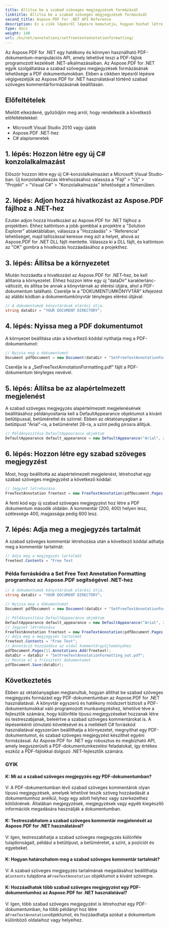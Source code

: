 ```yaml
---
title: Állítsa be a szabad szöveges megjegyzések formázását
linktitle: Állítsa be a szabad szöveges megjegyzések formázását
second_title: Aspose.PDF for .NET API Reference
description: Ez a cikk lépésről lépésre bemutatja, hogyan hozhat létre szabad szöveges kommentárokat és határozhatja meg annak tartalmát az Aspose.PDF for .NET használatával
type: docs
weight: 140
url: /hu/net/annotations/setfreetextannotationformatting/
---
```

Az Aspose.PDF for .NET egy hatékony és könnyen használható PDF-dokumentum-manipulációs API, amely lehetővé teszi a PDF-fájlok programozott kezelését .NET-alkalmazásaiban. Az Aspose.PDF for .NET egyik szolgáltatása a szabad szöveges megjegyzések formázásának lehetősége a PDF dokumentumokban. Ebben a cikkben lépésről lépésre végigvezetjük az Aspose.PDF for .NET használatával történő szabad szöveges kommentárformázásának beállításán.

## Előfeltételek

Mielőtt elkezdené, győződjön meg arról, hogy rendelkezik a következő előfeltételekkel:

- Microsoft Visual Studio 2010 vagy újabb
- Aspose.PDF .NET-hez
- C# alapismeretek



## 1. lépés: Hozzon létre egy új C# konzolalkalmazást

Először hozzon létre egy új C#-konzolalkalmazást a Microsoft Visual Studio-ban. Új konzolalkalmazás létrehozásához válassza a "Fájl" > "Új" > "Projekt" > "Visual C#" > "Konzolalkalmazás" lehetőséget a főmenüben.

## 2. lépés: Adjon hozzá hivatkozást az Aspose.PDF fájlhoz a .NET-hez

Ezután adjon hozzá hivatkozást az Aspose.PDF for .NET fájlhoz a projektben. Ehhez kattintson a jobb gombbal a projektre a "Solution Explorer" ablaktáblában, válassza a "Hozzáadás" > "Referencia" lehetőséget, majd tallózással keresse meg azt a helyet, ahová az Aspose.PDF for .NET DLL fájlt mentette. Válassza ki a DLL fájlt, és kattintson az "OK" gombra a hivatkozás hozzáadásához a projekthez.

## 3. lépés: Állítsa be a környezetet

Miután hozzáadta a hivatkozást az Aspose.PDF for .NET-hez, be kell állítania a környezetet. Ehhez hozzon létre egy új "dataDir" karakterlánc-változót, és állítsa be annak a könyvtárnak az elérési útjára, ahol a PDF-dokumentum található. Cserélje le a "DOKUMENTUMKÖNYVTÁR" kifejezést az alábbi kódban a dokumentumkönyvtár tényleges elérési útjával:

```csharp
// A dokumentumok könyvtárának elérési útja.
string dataDir = "YOUR DOCUMENT DIRECTORY";
```

## 4. lépés: Nyissa meg a PDF dokumentumot

A környezet beállítása után a következő kóddal nyithatja meg a PDF-dokumentumot:

```csharp
// Nyissa meg a dokumentumot
Document pdfDocument = new Document(dataDir + "SetFreeTextAnnotationFormatting.pdf");
```

Cserélje le a „SetFreeTextAnnotationFormatting.pdf” fájlt a PDF-dokumentum tényleges nevével.

## 5. lépés: Állítsa be az alapértelmezett megjelenést

A szabad szöveges megjegyzés alapértelmezett megjelenésének beállításához példányosítania kell a DefaultAppearance objektumot a kívánt betűtípussal, betűmérettel és színnel. Ebben az oktatóanyagban a betűtípust "Arial"-ra, a betűméretet 28-ra, a színt pedig pirosra állítjuk.

```csharp
// Példányosítása DefaultAppearance objektum
DefaultAppearance default_appearance = new DefaultAppearance("Arial", 28, System.Drawing.Color.Red);
```

## 6. lépés: Hozzon létre egy szabad szöveges megjegyzést

Most, hogy beállította az alapértelmezett megjelenést, létrehozhat egy szabad szöveges megjegyzést a következő kóddal:

```csharp
// Jegyzet létrehozása
FreeTextAnnotation freetext = new FreeTextAnnotation(pdfDocument.Pages[1], new Aspose.Pdf.Rectangle(200, 400, 400, 600), default_appearance);
```

A fenti kód egy új szabad szöveges megjegyzést hoz létre a PDF dokumentum második oldalán. A kommentár (200, 400) helyen lesz, szélessége 400, magassága pedig 600 lesz.

## 7. lépés: Adja meg a megjegyzés tartalmát

A szabad szöveges kommentár létrehozása után a következő kóddal adhatja meg a kommentár tartalmát:

```csharp
// Adja meg a megjegyzés tartalmát
freetext.Contents = "Free Text
```

### Példa forráskódra a Set Free Text Annotation Formatting programhoz az Aspose.PDF segítségével .NET-hez
```csharp
// A dokumentumok könyvtárának elérési útja.
string dataDir = "YOUR DOCUMENT DIRECTORY";

// Nyissa meg a dokumentumot
Document pdfDocument = new Document(dataDir + "SetFreeTextAnnotationFormatting.pdf");

// Példányosítása DefaultAppearance objektum
DefaultAppearance default_appearance = new DefaultAppearance("Arial", 28, System.Drawing.Color.Red);
// Jegyzet létrehozása
FreeTextAnnotation freetext = new FreeTextAnnotation(pdfDocument.Pages[1], new Aspose.Pdf.Rectangle(200, 400, 400, 600), default_appearance);
// Adja meg a megjegyzés tartalmát
freetext.Contents = "Free Text";
// Annotáció hozzáadása az oldal kommentárgyűjteményéhez
pdfDocument.Pages[1].Annotations.Add(freetext);
dataDir = dataDir + "SetFreeTextAnnotationFormatting_out.pdf";
// Mentse el a frissített dokumentumot
pdfDocument.Save(dataDir);            
```

## Következtetés

Ebben az oktatóanyagban megtanultuk, hogyan állíthat be szabad szöveges megjegyzés formázást egy PDF-dokumentumban az Aspose.PDF for .NET használatával. A könyvtár egyszerű és hatékony módszert biztosít a PDF-dokumentumokkal való programozott munkavégzéshez, lehetővé téve a fejlesztők számára, hogy különféle típusú megjegyzéseket hozzanak létre és testreszabjanak, beleértve a szabad szöveges kommentárokat is. A lépésenkénti útmutató követésével és a mellékelt C# forráskód használatával egyszerűen beállíthatja a környezetet, megnyithat egy PDF-dokumentumot, és szabad szöveges megjegyzést készíthet egyéni formázással. Az Aspose.PDF for .NET egy robusztus és megbízható API, amely leegyszerűsíti a PDF-dokumentumkezelési feladatokat, így értékes eszköz a PDF-fájlokkal dolgozó .NET-fejlesztők számára.

### GYIK

#### K: Mi az a szabad szöveges megjegyzés egy PDF-dokumentumban?

V: A PDF-dokumentumban lévő szabad szöveges kommentárok olyan típusú megjegyzések, amelyek lehetővé teszik szöveg hozzáadását a dokumentumhoz anélkül, hogy egy adott helyhez vagy szerkezethez kötődnének. Általában megjegyzések, megjegyzések vagy egyéb kiegészítő információk megadására használják a dokumentumban.

#### K: Testreszabhatom a szabad szöveges kommentár megjelenését az Aspose.PDF for .NET használatával?

V: Igen, testreszabhatja a szabad szöveges megjegyzés különféle tulajdonságait, például a betűtípust, a betűméretet, a színt, a pozíciót és egyebeket.

#### K: Hogyan határozhatom meg a szabad szöveges kommentár tartalmát?

 V: A szabad szöveges megjegyzés tartalmának megadásához beállíthatja a`Contents` tulajdona a`FreeTextAnnotation` objektumot a kívánt szövegre.

#### K: Hozzáadhatok több szabad szöveges megjegyzést egy PDF-dokumentumhoz az Aspose.PDF for .NET használatával?

 V: Igen, több szabad szöveges megjegyzést is létrehozhat egy PDF-dokumentumban, ha több példányt hoz létre a`FreeTextAnnotation`objektumot, és hozzáadhatja azokat a dokumentum különböző oldalaihoz vagy helyeihez.